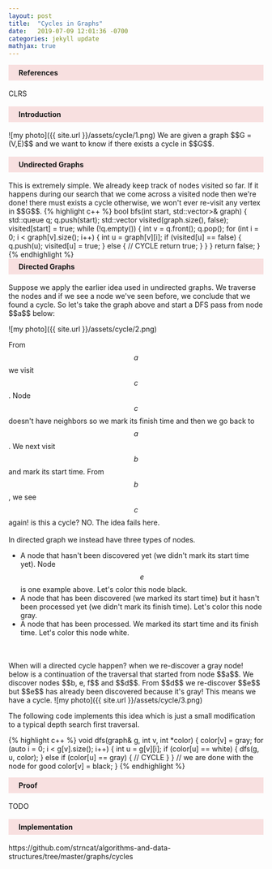 ```yaml
---
layout: post
title:  "Cycles in Graphs"
date:   2019-07-09 12:01:36 -0700
categories: jekyll update
mathjax: true
---
```

<div style="background-color:#F8E0E0; padding: 7px 7px 7px 20px;">
<b>References</b><br>
</div>
<br>
CLRS
<br>
<br>
<!---------------------------------------------------------------------------------------->
<div style="background-color:#F8E0E0; padding: 7px 7px 7px 20px;">
<b>Introduction</b><br>
</div>
<br>
![my photo]({{ site.url }}/assets/cycle/1.png)
We are given a graph $$G = (V,E)$$ and we want to know if there exists a cycle in $$G$$. 
<br>
<br>
<!---------------------------------------------------------------------------------------->
<div style="background-color:#F8E0E0; padding: 7px 7px 7px 20px;">
<b>Undirected Graphs</b><br>
</div>
<br>
This is extremely simple. We already keep track of nodes visited so far. If it happens during our search that we come across a visited node then we're done! there must exists a cycle otherwise, we won't ever re-visit any vertex in $$G$$. 
{% highlight c++ %}
bool bfs(int start, std::vector<std::vector<int>>& graph) {
    std::queue<int> q;
    q.push(start);
    std::vector<int> visited(graph.size(), false);
    visited[start] = true;
    while (!q.empty()) {
        int v = q.front();
        q.pop();
        for (int i = 0; i < graph[v].size(); i++) {
            int u = graph[v][i];
            if (visited[u] == false) {
                q.push(u);
                visited[u] = true;
            } else {
                // CYCLE
                return true;
            }
        }
    }
    return false;
}
{% endhighlight %}
<br>
<!---------------------------------------------------------------------------------------->
<div style="background-color:#F8E0E0; padding: 7px 7px 7px 20px;">
<b>Directed Graphs</b><br>
</div>
<br>
Suppose we apply the earlier idea used in undirected graphs. We traverse the nodes and if we see a node we've seen before, we conclude that we found a cycle. So let's take the graph above and start a DFS pass from node $$a$$ below:

![my photo]({{ site.url }}/assets/cycle/2.png)

From $$a$$ we visit $$c$$. Node $$c$$ doesn't have neighbors so we mark its finish time and then we go back to $$a$$. We next visit $$b$$ and mark its start time. From $$b$$, we see $$c$$ again! is this a cycle? NO. The idea fails here.
<br>
<br>
In directed graph we instead have three types of nodes. 
- A node that hasn't been discovered yet (we didn't mark its start time yet). Node $$e$$ is one example above. Let's color this node black.
- A node that has been discovered (we marked its start time) but it hasn't been processed yet (we didn't mark its finish time). Let's color this node gray.
- A node that has been processed. We marked its start time and its finish time. Let's color this node white.
<br>
<br>
When will a directed cycle happen? when we re-discover a gray node! below is a continuation of the traversal that started from node $$a$$. We discover nodes $$b, e, f$$ and $$d$$. From $$d$$ we re-discover $$e$$ but $$e$$ has already been discovered because it's gray! This means we have a cycle. 
![my photo]({{ site.url }}/assets/cycle/3.png)

<!--
Let's go back to the moment when we marked $$e$$'s start time and we saw $$c$$. What does this mean for $$e$$ and $$c$$? Let's recall that the paranthesis theorem (CLRS) says that for any pair of nodes, in this case $$c$$ and $$e$$, one of three cases can happen:
- the intervals [c.start_time, c.finish_time] and [e.start_time, e.finish_time] are disjoint and neither $$c$$ or $$e$$ is a descendant of the other in the depth-first forest. This doesn't apply as the intervals are not disjoint.

- the interval [c.start_time, c.finish_time] is contained within the interval [e.start_time, e.finish_time] and $$c$$
is a descendant of $$e$$ in the depth-first tree. This doesn't apply either (above graph).

- the interval [e.start_time, e.finish_time] is contained within the interval [c.start_time, c.finish_time] and $$e$$ is a descendant of $$c$$ in the depth-first tree. Aha! this one applies!
-->

The following code implements this idea which is just a small modification to a typical depth search first traversal.

{% highlight c++ %}
void dfs(graph& g, int v, int *color) {
    color[v] = gray;
    for (auto i = 0; i < g[v].size(); i++) {
        int u = g[v][i];
        if (color[u] == white) {
            dfs(g, u, color);
        } else if (color[u] == gray) {
            // CYCLE
        }
    }
    // we are done with the node for good
    color[v] = black;
}
{% endhighlight %}
<br>
<!---------------------------------------------------------------------------------------->
<div style="background-color:#F8E0E0; padding: 7px 7px 7px 20px;">
<b>Proof</b><br>
</div>
<br>
TODO
<br>
<br>
<!---------------------------------------------------------------------------------------->
<div style="background-color:#F8E0E0; padding: 7px 7px 7px 20px;">
<b>Implementation</b><br>
</div>
<br>
https://github.com/strncat/algorithms-and-data-structures/tree/master/graphs/cycles
<br>
<br>


